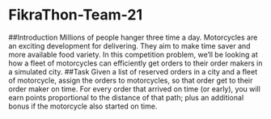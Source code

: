 # FikraThon-Team-21

##Introduction
Millions of people hanger three time a day. Motorcycles are an exciting
development for delivering. They aim to make time saver and more
available food variety.
In this competition problem, we’ll be looking at how a fleet of motorcycles
can efficiently get orders to their order makers in a simulated city.
##Task
Given a list of reserved orders in a city and a fleet of motorcycle, assign
the orders to motorcycles, so that order get to their order maker on time.
For every order that arrived on time (or early), you will earn points
proportional to the distance of that path; plus an additional bonus if the
motorcycle also started on time.

